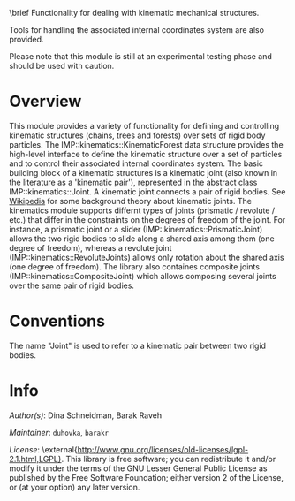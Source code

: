 \brief Functionality for dealing with kinematic mechanical structures.

Tools for handling the associated internal coordinates system are also
provided.

Please note that this module is still at an experimental testing phase and should be used with caution.

# Overview

This module provides a variety of functionality for defining and controlling kinematic structures (chains, trees and forests) over sets of rigid body particles. The IMP::kinematics::KinematicForest data structure provides the high-level interface to define the kinematic structure over a set of particles and to control their associated internal coordinates system. The basic building block of a kinematic structures is a kinematic joint (also known in the literature as a 'kinematic pair'), represented in the abstract class IMP::kinematics::Joint. A kinematic joint connects a pair of rigid bodies. See [Wikipedia](http://en.wikipedia.org/wiki/Kinematic_pair) for some background theory about kinematic joints. The kinematics module supports differnt types of joints (prismatic / revolute / etc.) that differ in the constraints on the degrees of freedom of the joint. For instance, a prismatic joint or a slider (IMP::kinematics::PrismaticJoint) allows the two rigid bodies to slide along a shared axis among them (one degree of freedom), whereas a revolute joint (IMP::kinematics::RevoluteJoints) allows only rotation about the shared axis (one degree of freedom). The library also containes composite joints (IMP::kinematics::CompositeJoint) which allows composing several joints over the same pair of rigid bodies.

# Conventions

The name "Joint" is used to refer to a kinematic pair between two rigid bodies.

# Info

_Author(s)_: Dina Schneidman, Barak Raveh

_Maintainer_: `duhovka`, `barakr`

_License_: \external{http://www.gnu.org/licenses/old-licenses/lgpl-2.1.html,LGPL}.
This library is free software; you can redistribute it and/or
modify it under the terms of the GNU Lesser General Public
License as published by the Free Software Foundation; either
version 2 of the License, or (at your option) any later version.
